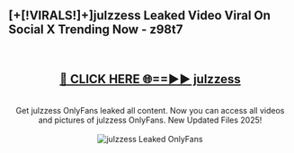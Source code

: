 <h2>[+[!VIRALS!]+]julzzess Leaked Video Viral On Social X Trending Now - z98t7</h2>
<br>
<div align="center">
<h2><a href="https://libra.edu.pl?julzzess" rel="nofollow">🔴 CLICK HERE 🌐==►► julzzess</a></h2>
<br>
Get julzzess OnlyFans leaked all content. Now you can access all videos and pictures of julzzess OnlyFans. New Updated Files 2025!
<br>
<br>
<a href="https://libra.edu.pl?julzzess" rel="nofollow" data-target="animated-image.originalLink"><img src="https://i.ibb.co.com/WyWwxjT/player-gif2.gif" alt="julzzess Leaked OnlyFans" style="max-width: 100%; display: inline-block;" data-target="animated-image.originalImage"></a>
</div>
<br>